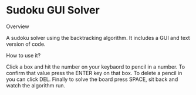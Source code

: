 # Sudoku GUI Solver
Overview

A sudoku solver using the backtracking algorithm. It includes a GUI and text version of code.


How to use it?

Click a box and hit the number on your keybaord to pencil in a number. To confirm that value press the ENTER key on that box. To delete a pencil in you can click DEL. Finally to solve the board press SPACE, sit back and watch the algorithm run.


